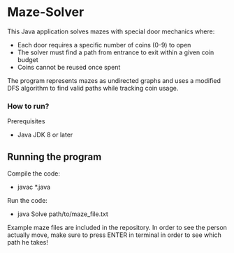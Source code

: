 # Maze-Solver
This Java application solves mazes with special door mechanics where:
- Each door requires a specific number of coins (0-9) to open
- The solver must find a path from entrance to exit within a given coin budget
- Coins cannot be reused once spent

The program represents mazes as undirected graphs and uses a modified DFS algorithm to find valid paths while tracking coin usage.

### How to run?
Prerequisites
- Java JDK 8 or later

## Running the program
Compile the code:
- javac *.java

Run the code:
- java Solve path/to/maze_file.txt
  
Example maze files are included in the repository.
In order to see the person actually move, make sure to press ENTER in terminal in order to see which path he takes!
